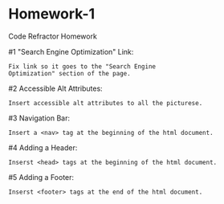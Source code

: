 # Homework-1
Code Refractor Homework

#1  "Search Engine Optimization" Link:

    Fix link so it goes to the "Search Engine
    Optimization" section of the page.


#2  Accessible Alt Attributes:
    
    Insert accessible alt attributes to all the picturese.


#3  Navigation Bar:

    Insert a <nav> tag at the beginning of the html document.


#4  Adding a Header:

    Inserst <head> tags at the beginning of the html document.


#5  Adding a Footer:

    Inserst <footer> tags at the end of the html document.
